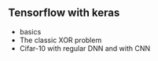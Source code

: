 ## Tensorflow with keras

* basics
* The classic XOR problem
* Cifar-10 with regular DNN and with CNN
